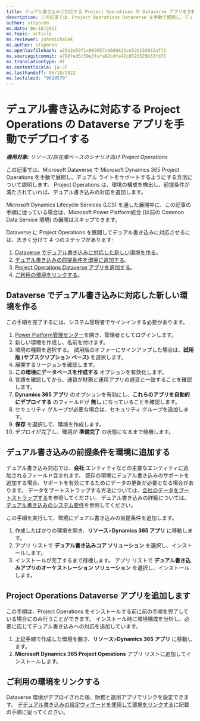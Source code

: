 ```yaml
---
title: デュアル書き込みに対応する Project Operations の Dataverse アプリを手動でデプロイする
description: この記事では、Project Operations Dataverse を手動で展開し、デュアル ライトをサポートするようにする方法について説明します。
author: stsporen
ms.date: 06/18/2021
ms.topic: article
ms.reviewer: johnmichalak
ms.author: stsporen
ms.openlocfilehash: a25e2a59f1c069057c6689825ce52b13d842af71
ms.sourcegitcommit: a798fed5c59e3fefa62cdfa42c852d529b33fd35
ms.translationtype: HT
ms.contentlocale: ja-JP
ms.lasthandoff: 06/18/2022
ms.locfileid: "9028570"
---
```

# <a name="manually-deploy-the-project-operations-dataverse-app-with-dual-write-support"></a>デュアル書き込みに対応する Project Operations の Dataverse アプリを手動でデプロイする

_**適用対象:** リソース/非在庫ベースのシナリオ向け Project Operations_

この記事では、Microsoft Dataverse で Microsoft Dynamics 365 Project Operations を手動で展開し、デュアル ライトをサポートするようにする方法について説明します。 Project Operations は、環境の構成を検出し、前提条件が満たされていれば、デュアル書き込みの対応を追加します。

Microsoft Dynamics Lifecycle Services (LCS) を通した展開中に、この記事の手順に従っている場合は、Microsoft Power Platform統合 (以前の Common Data Service 環境) の展開はスキップできます。

Dataverse に Project Operations を展開してデュアル書き込みに対応させるには、大きく分けて 4 つのステップがあります:

1. [Dataverse でデュアル書き込みに対応した新しい環境を作る](#create)。
2. [デュアル書き込みの前提条件を環境に追加する](#prerequisites)。
3. [Project Operations Dataverse アプリを追加する](#dataverse)。
4. [ご利用の環境をリンクする](#link)。

## <a name="create-a-new-environment-in-dataverse-that-supports-dual-write"></a><a name="create"></a>Dataverse でデュアル書き込みに対応した新しい環境を作る

この手順を完了するには、システム管理者でサインインする必要があります。

1. [Power Platform管理センター](https://admin.powerplatform.com)を開き、管理者としてログインします。
2. 新しい環境を作成し、名前を付けます。
3. 環境の種類を選択する。 試用版のオファーにサインアップした場合は、**試用版 (サブスクリプション ベース)** を選択します。
4. 展開するリージョンを確認します。
5. **この環境にデータベースを作成する** オプションを有効化します。 
6. 言語を確認してから、通貨が財務と運用アプリの通貨と一致することを確認します。
7. **Dynamics 365 アプリ** のオプションを有効にし、**これらのアプリを自動的にデプロイする** のフィールドが **無し** になっていることを確認します。
8. セキュリティ グループが必要な場合は、セキュリティ グループを追加します。
9. **保存** を選択して、環境を作成します。
10. デプロイが完了し、環境が **準備完了** の状態になるまで待機します。

## <a name="add-dual-write-prerequisites-to-the-environment"></a><a name="prerequisites"></a>デュアル書き込みの前提条件を環境に追加する

デュアル書き込み対応では、**会社** エンティティなどの主要なエンティティに追加されるフィールド含まれます。 既存の環境にデュアル書き込みのサポートを追加する場合、サポートを有効にするためにデータの更新が必要となる場合があります。 データをブートストラップする方法については、[会社のデータをブートストラップする](/dynamics365/fin-ops-core/dev-itpro/data-entities/dual-write/bootstrap-company-data)を参照してください。 デュアル書き込みの詳細については、[デュアル書き込みのシステム要件](/dynamics365/fin-ops-core/dev-itpro/data-entities/dual-write/dual-write-system-req)を参照してください。

この手順を実行して、環境にデュアル書き込みの前提条件を追加します。

1. 作成したばかりの環境を開き、**リソース**\>**Dynamics 365 アプリ** に移動します。
2. アプリ リストで **デュアル書き込みコア ソリューション** を選択し、インストールします。
3. インストールが完了するまで待機します。 アプリ リストで **デュアル書き込みアプリのオーケストレーション ソリューション** を選択し、インストールします。

## <a name="add-the-project-operations-dataverse-app"></a><a name="dataverse"></a>Project Operations Dataverse  アプリを追加します

この手順は、Project Operations をインストールする前に前の手順を完了している場合にのみ行うことができます。 インストール時に環境構成を分析し、必要に応じてデュアル書き込みへの対応を追加しています。

1. 上記手順で作成した環境を開き、**リソース**\>**Dynamics 365 アプリ** に移動します。
2. **Microsoft Dynamics 365 Project Operations** アプリ リストに追加してインストールします。

## <a name="link-your-environments"></a><a name="link"></a>ご利用の環境をリンクする

Dataverse 環境がデプロイされた後、財務と運用アプリでリンクを設定できます。 [デデュアル書き込みの設定ウィザードを使用して環境をリンクする](/dynamics365/fin-ops-core/dev-itpro/data-entities/dual-write/link-your-environment)に記載の手順に従ってください。
